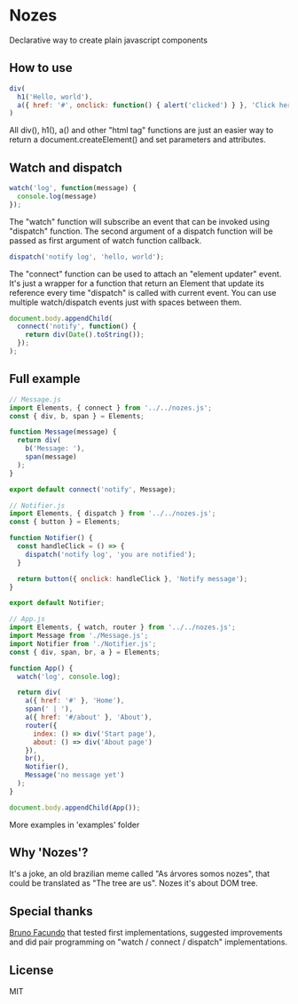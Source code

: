 # Nozes
Declarative way to create plain javascript components

## How to use
```javascript
div(
  h1('Hello, world'),
  a({ href: '#', onclick: function() { alert('clicked') } }, 'Click here')
)
```
All div(), h1(), a() and other "html tag" functions are just an easier way to return a document.createElement() and set parameters and attributes.

## Watch and dispatch
```javascript
watch('log', function(message) {
  console.log(message)
});
```
The "watch" function will subscribe an event that can be invoked using "dispatch" function. The second argument of a dispatch function will be passed as first argument of watch function callback.
```javascript
dispatch('notify log', 'hello, world');
```
The "connect" function can be used to attach an "element updater" event. It's just a wrapper for a function that return an Element that update its reference every time "dispatch" is called with current event. You can use multiple watch/dispatch events just with spaces between them.
```javascript
document.body.appendChild(
  connect('notify', function() {
    return div(Date().toString());
  });
);
```

## Full example
```javascript
// Message.js
import Elements, { connect } from '../../nozes.js';
const { div, b, span } = Elements;

function Message(message) {
  return div(
    b('Message: '),
    span(message)
  );
}

export default connect('notify', Message);
```
```javascript
// Notifier.js
import Elements, { dispatch } from '../../nozes.js';
const { button } = Elements;

function Notifier() {
  const handleClick = () => {
    dispatch('notify log', 'you are notified');
  }

  return button({ onclick: handleClick }, 'Notify message');
}

export default Notifier;
```
```javascript
// App.js
import Elements, { watch, router } from '../../nozes.js';
import Message from './Message.js';
import Notifier from './Notifier.js';
const { div, span, br, a } = Elements;

function App() {
  watch('log', console.log);

  return div(
    a({ href: '#' }, 'Home'),
    span(' | '),
    a({ href: '#/about' }, 'About'),
    router({
      index: () => div('Start page'),
      about: () => div('About page')
    }),
    br(),
    Notifier(),
    Message('no message yet')
  );
}

document.body.appendChild(App());
```
More examples in 'examples' folder

## Why 'Nozes'?
It's a joke, an old brazilian meme called "As árvores somos nozes", that could be translated as "The tree are us". Nozes it's about DOM tree.

## Special thanks
[Bruno Facundo](http://github.com/BrunoFacundo) that tested first implementations, suggested improvements and did pair programming on "watch / connect / dispatch" implementations.

## License
MIT
